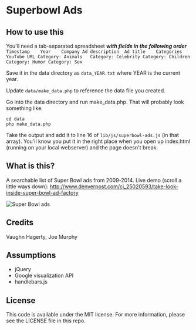 # Superbowl Ads

## How to use this
You'll need a tab-separated spreadsheet ***with fields in the following order***
```Timestamp	Year	Company	Ad description	Ad title	Categories	YouTube URL	Category: Animals	Category: Celebrity	Category: Children	Category: Humor	Category: Sex```

Save it in the data directory as `data_YEAR.txt` where YEAR is the current year.

Update `data/make_data.php` to reference the data file you created.

Go into the data directory and run make_data.php. That will probably look something like:
```
cd data
php make_data.php
```

Take the output and add it to line 16 of `lib/js/superbowl-ads.js` (in that array). You'll know you put it in the right place when you open up index.html (running on your local webserver) and the page doesn't break.

## What is this?

A searchable list of Super Bowl ads from 2009-2014.
Live demo (scroll a little ways down): 
http://www.denverpost.com/ci_25020593/take-look-inside-super-bowl-ad-factory

![Super Bowl ads](screenshots/sbads.png)

## Credits

Vaughn Hagerty, Joe Murphy

## Assumptions

* jQuery
* Google visualization API
* handlebars.js


## License

This code is available under the MIT license. For more information, please see the LICENSE file in this repo.

